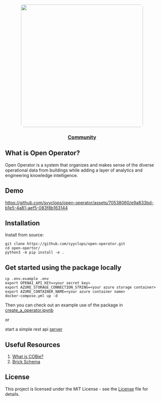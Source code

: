 <div align="center">
  <img height="400" src="./docs/assets/Futuristic%20Robot%20HVAC.png" style="border-radius: 8px;"/>

  <h3 align="center">
    <a href="https://github.com/syyclops/open-operator/discussions">Community</a>
  </h3>
</div>

## What is Open Operator?

Open Operator is a system that organizes and makes sense of the diverse operational data from buildings while adding a layer of analytics and engineering knowledge intelligence.

## Demo

https://github.com/syyclops/open-operator/assets/70538060/e9a833bd-b1e5-4a81-aef5-083f8b163144

## Installation

Install from source:

```
git clone https://github.com/syyclops/open-operator.git
cd open-opertor/
python3 -m pip install -e .
```

## Get started using the package locally

```
cp .env.example .env
export OPENAI_API_KEY=<your secret key>
export AZURE_STORAGE_CONNECTION_STRING=<your azure storage container>
export AZURE_CONTAINER_NAME=<your azure container name>
docker-compose.yml up -d
```

Then you can check out an example use of the package in [create_a_operator.ipynb](./examples/creating_a_operator.ipynb)

or

start a simple rest api [server](./examples/server.py)

## Useful Resources

1. [What is COBie?](https://www.thenbs.com/knowledge/what-is-cobie)
2. [Brick Schema](https://brickschema.org/)

## License

This project is licensed under the MIT License - see the [License](./LICENSE) file for details.
